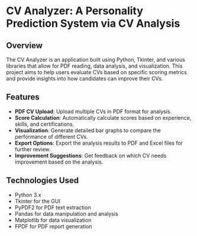 # CV Analyzer: A Personality Prediction System via CV Analysis

## Overview
The CV Analyzer is an application built using Python, Tkinter, and various libraries that allow for PDF reading, data analysis, and visualization. This project aims to help users evaluate CVs based on specific scoring metrics and provide insights into how candidates can improve their CVs.

## Features
- **PDF CV Upload**: Upload multiple CVs in PDF format for analysis.
- **Score Calculation**: Automatically calculate scores based on experience, skills, and certifications.
- **Visualization**: Generate detailed bar graphs to compare the performance of different CVs.
- **Export Options**: Export the analysis results to PDF and Excel files for further review.
- **Improvement Suggestions**: Get feedback on which CV needs improvement based on the analysis.

## Technologies Used
- Python 3.x
- Tkinter for the GUI
- PyPDF2 for PDF text extraction
- Pandas for data manipulation and analysis
- Matplotlib for data visualization
- FPDF for PDF report generation


